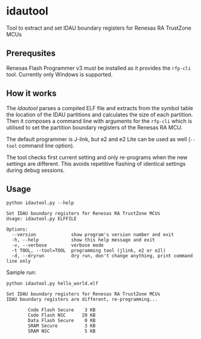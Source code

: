 # idautool

Tool to extract and set IDAU boundary registers for Renesas RA TrustZone MCUs


## Prerequsites

Renesas Flash Programmer v3 must be installed as it provides the `rfp-cli` tool.
Currently only Windows is supported.


## How it works

The *idautool* parses a compiled ELF file and extracts from the symbol table the location of the IDAU partitions and calculates the size of each partition.
Then it composes a command line with arguments for the `rfp-cli` which is utilised to set the partition boundary registers of the Renesas RA MCU.

The default programmer is J-link, but e2 and e2 Lite can be used as well (`--tool` command line option).

The tool checks first current setting and only re-programs when the new settings are different. This avoids repetitive flashing of identical settings during debug sessions.


## Usage

```
python idautool.py --help
```
```
Set IDAU boundary registers for Renesas RA TrustZone MCUs
Usage: idautool.py ELFFILE

Options:
  --version             show program's version number and exit
  -h, --help            show this help message and exit
  -v, --verbose         verbose mode
  -t TOOL, --tool=TOOL  programming tool (jlink, e2 or e2l)
  -d, --dryrun          dry run, don't change anything, print command line only
```


Sample run:


```
python idautool.py hello_world.elf
```
```
Set IDAU boundary registers for Renesas RA TrustZone MCUs
IDAU boundary registers are different, re-programming...

        Code Flash Secure    3 KB
        Code Flash NSC      29 KB
        Data Flash Secure    0 KB
        SRAM Secure          3 KB
        SRAM NSC             5 KB
```
